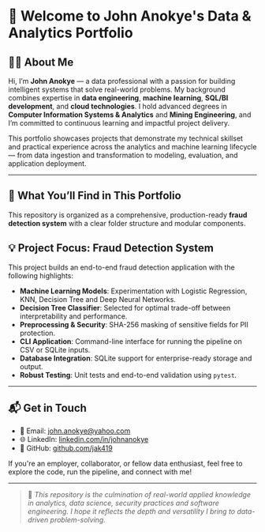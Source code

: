 # 👋 Welcome to John Anokye's Data & Analytics Portfolio

## 👨‍💻 About Me

Hi, I’m **John Anokye** — a data professional with a passion for building intelligent systems that solve real-world problems. My background combines expertise in **data engineering**, **machine learning**, **SQL/BI development**, and **cloud technologies**. I hold advanced degrees in **Computer Information Systems & Analytics** and **Mining Engineering**, and I’m committed to continuous learning and impactful project delivery.

This portfolio showcases projects that demonstrate my technical skillset and practical experience across the analytics and machine learning lifecycle — from data ingestion and transformation to modeling, evaluation, and application deployment.

---

## 🧾 What You’ll Find in This Portfolio

This repository is organized as a comprehensive, production-ready **fraud detection system** with a clear folder structure and modular components.

## 💡 Project Focus: Fraud Detection System

This project builds an end-to-end fraud detection application with the following highlights:

- **Machine Learning Models**: Experimentation with Logistic Regression, KNN, Decision Tree and Deep Neural Networks.
- **Decision Tree Classifier**: Selected for optimal trade-off between interpretability and performance.
- **Preprocessing & Security**: SHA-256 masking of sensitive fields for PII protection.
- **CLI Application**: Command-line interface for running the pipeline on CSV or SQLite inputs.
- **Database Integration**: SQLite support for enterprise-ready storage and output.
- **Robust Testing**: Unit tests and end-to-end validation using `pytest`.

---

## 📬 Get in Touch

- 📧 Email: john.anokye@yahoo.com 
- 🌐 LinkedIn: [linkedin.com/in/johnanokye](https://linkedin.com/in/johnanokye)
- 📁 GitHub: [github.com/jak419](https://github.com/jak419)

If you're an employer, collaborator, or fellow data enthusiast, feel free to explore the code, run the pipeline, and connect with me!

---

> 🚀 *This repository is the culmination of real-world applied knowledge in analytics, data science, security practices and software engineering. I hope it reflects the depth and versatility I bring to data-driven problem-solving.* 

